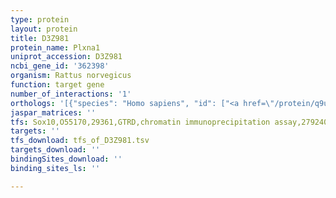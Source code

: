 ```yaml
---
type: protein
layout: protein
title: D3Z981
protein_name: Plxna1
uniprot_accession: D3Z981
ncbi_gene_id: '362398'
organism: Rattus norvegicus
function: target gene
number_of_interactions: '1'
orthologs: '[{"species": "Homo sapiens", "id": ["<a href=\"/protein/q9uiw2\">Q9UIW2</a>"]}, {"species": "Mus musculus", "id": ["<a href=\"/protein/p70206\">P70206</a>"]}, {"species": "Caenorhabditis elegans", "id": ["U4PRY7"]}, {"species": "Drosophila melanogaster", "id": ["H9XVP3"]}]'
jaspar_matrices: ''
tfs: Sox10,O55170,29361,GTRD,chromatin immunoprecipitation assay,27924024%5Buid%5D,No
targets: ''
tfs_download: tfs_of_D3Z981.tsv
targets_download: ''
bindingSites_download: ''
binding_sites_ls: ''

---
```

